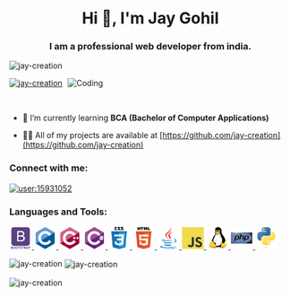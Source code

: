 <h1 align="center">Hi 👋, I'm Jay Gohil</h1>
<h3 align="center">I am a professional web developer from india.</h3>

<p align="left"> <img src="https://komarev.com/ghpvc/?username=jay-creation&label=Profile%20views&color=0e75b6&style=flat" alt="jay-creation" /> </p>

<img align="right" alt="Coding" width="400" src="https://cdn.dribbble.com/users/264642...">

<p align="left"> <a href="https://github.com/ryo-ma/github-profile-trophy"><img src="https://github-profile-trophy.vercel.app/?username=jay-creation" alt="jay-creation" /></a> </p>

<p align="left"> <a href="https://twitter.com/" target="blank"><img src="https://img.shields.io/twitter/follow/?logo=twitter&style=for-the-badge" alt="" /></a> </p>

- 🌱 I’m currently learning **BCA (Bachelor of Computer Applications)**

- 👨‍💻 All of my projects are available at [https://github.com/jay-creation](https://github.com/jay-creation)

<h3 align="left">Connect with me:</h3>
<p align="left">
<a href="https://stackoverflow.com/users/user:15931052" target="blank"><img align="center" src="https://raw.githubusercontent.com/rahuldkjain/github-profile-readme-generator/neutral-icons/src/images/icons/Social/stack-overflow.svg" alt="user:15931052" height="30" width="40" /></a>
</p>

<h3 align="left">Languages and Tools:</h3>
<p align="left"> <a href="https://getbootstrap.com" target="_blank"> <img src="https://raw.githubusercontent.com/devicons/devicon/master/icons/bootstrap/bootstrap-plain-wordmark.svg" alt="bootstrap" width="40" height="40"/> </a> <a href="https://www.cprogramming.com/" target="_blank"> <img src="https://raw.githubusercontent.com/devicons/devicon/master/icons/c/c-original.svg" alt="c" width="40" height="40"/> </a> <a href="https://www.w3schools.com/cpp/" target="_blank"> <img src="https://raw.githubusercontent.com/devicons/devicon/master/icons/cplusplus/cplusplus-original.svg" alt="cplusplus" width="40" height="40"/> </a> <a href="https://www.w3schools.com/cs/" target="_blank"> <img src="https://raw.githubusercontent.com/devicons/devicon/master/icons/csharp/csharp-original.svg" alt="csharp" width="40" height="40"/> </a> <a href="https://www.w3schools.com/css/" target="_blank"> <img src="https://raw.githubusercontent.com/devicons/devicon/master/icons/css3/css3-original-wordmark.svg" alt="css3" width="40" height="40"/> </a> <a href="https://www.w3.org/html/" target="_blank"> <img src="https://raw.githubusercontent.com/devicons/devicon/master/icons/html5/html5-original-wordmark.svg" alt="html5" width="40" height="40"/> </a> <a href="https://www.java.com" target="_blank"> <img src="https://raw.githubusercontent.com/devicons/devicon/master/icons/java/java-original.svg" alt="java" width="40" height="40"/> </a> <a href="https://developer.mozilla.org/en-US/docs/Web/JavaScript" target="_blank"> <img src="https://raw.githubusercontent.com/devicons/devicon/master/icons/javascript/javascript-original.svg" alt="javascript" width="40" height="40"/> </a> <a href="https://www.linux.org/" target="_blank"> <img src="https://raw.githubusercontent.com/devicons/devicon/master/icons/linux/linux-original.svg" alt="linux" width="40" height="40"/> </a> <a href="https://www.php.net" target="_blank"> <img src="https://raw.githubusercontent.com/devicons/devicon/master/icons/php/php-original.svg" alt="php" width="40" height="40"/> </a> <a href="https://www.python.org" target="_blank"> <img src="https://raw.githubusercontent.com/devicons/devicon/master/icons/python/python-original.svg" alt="python" width="40" height="40"/> </a> </p>

<p><img align="left" src="https://github-readme-stats.vercel.app/api/top-langs?username=jay-creation&show_icons=true&locale=en&layout=compact" alt="jay-creation" /></p>

<p>&nbsp;<img align="center" src="https://github-readme-stats.vercel.app/api?username=jay-creation&show_icons=true&locale=en" alt="jay-creation" /></p>

<p><img align="center" src="https://github-readme-streak-stats.herokuapp.com/?user=jay-creation&" alt="jay-creation" /></p>

